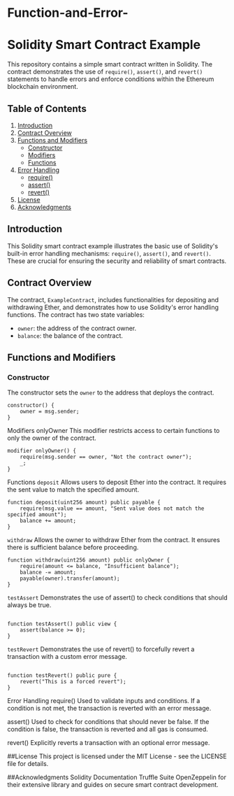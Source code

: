 # Function-and-Error-
# Solidity Smart Contract Example

This repository contains a simple smart contract written in Solidity. The contract demonstrates the use of `require()`, `assert()`, and `revert()` statements to handle errors and enforce conditions within the Ethereum blockchain environment.

## Table of Contents

1. [Introduction](#introduction)
2. [Contract Overview](#contract-overview)
3. [Functions and Modifiers](#functions-and-modifiers)
   - [Constructor](#constructor)
   - [Modifiers](#modifiers)
   - [Functions](#functions)
4. [Error Handling](#error-handling)
   - [require()](#require)
   - [assert()](#assert)
   - [revert()](#revert)
5. [License](#license)
6. [Acknowledgments](#acknowledgments)

## Introduction

This Solidity smart contract example illustrates the basic use of Solidity's built-in error handling mechanisms: `require()`, `assert()`, and `revert()`. These are crucial for ensuring the security and reliability of smart contracts.

## Contract Overview

The contract, `ExampleContract`, includes functionalities for depositing and withdrawing Ether, and demonstrates how to use Solidity's error handling functions. The contract has two state variables:

- `owner`: the address of the contract owner.
- `balance`: the balance of the contract.

## Functions and Modifiers

### Constructor

The constructor sets the `owner` to the address that deploys the contract.

```solidity
constructor() {
    owner = msg.sender;
}
```
Modifiers
onlyOwner
This modifier restricts access to certain functions to only the owner of the contract.

```solidity
modifier onlyOwner() {
    require(msg.sender == owner, "Not the contract owner");
    _;
}
```

Functions
`deposit`
Allows users to deposit Ether into the contract. It requires the sent value to match the specified amount.

```solidity
function deposit(uint256 amount) public payable {
    require(msg.value == amount, "Sent value does not match the specified amount");
    balance += amount;
}
```
`withdraw`
Allows the owner to withdraw Ether from the contract. It ensures there is sufficient balance before proceeding.

```solidity
function withdraw(uint256 amount) public onlyOwner {
    require(amount <= balance, "Insufficient balance");
    balance -= amount;
    payable(owner).transfer(amount);
}
```
`testAssert`
Demonstrates the use of assert() to check conditions that should always be true.

```solidity

function testAssert() public view {
    assert(balance >= 0);
}
```
`testRevert`
Demonstrates the use of revert() to forcefully revert a transaction with a custom error message.

```solidity

function testRevert() public pure {
    revert("This is a forced revert");
}
```
Error Handling
require()
Used to validate inputs and conditions. If a condition is not met, the transaction is reverted with an error message.

assert()
Used to check for conditions that should never be false. If the condition is false, the transaction is reverted and all gas is consumed.

revert()
Explicitly reverts a transaction with an optional error message.

##License
This project is licensed under the MIT License - see the LICENSE file for details.

##Acknowledgments
Solidity Documentation
Truffle Suite
OpenZeppelin for their extensive library and guides on secure smart contract development.
